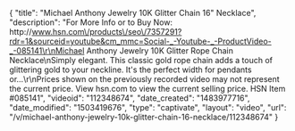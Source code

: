 {
    "title": "Michael Anthony Jewelry 10K Glitter Chain 16\" Necklace",
    "description": "For More Info or to Buy Now: http:\/\/www.hsn.com\/products\/seo\/7357291?rdr=1&sourceid=youtube&cm_mmc=Social-_-Youtube-_-ProductVideo-_-085141\r\nMichael Anthony Jewelry 10K Glitter Rope Chain Necklace\nSimply elegant. This classic gold rope chain adds a touch of glittering gold to your neckline. It's the perfect width for pendants or...\r\nPrices shown on the previously recorded video may not represent the current price.  View hsn.com to view the current selling price. HSN Item #085141",
    "videoid": "112348674",
    "date_created": "1483977716",
    "date_modified": "1503419676",
    "type": "captivate",
    "layout": "video",
    "url": "\/v\/michael-anthony-jewelry-10k-glitter-chain-16-necklace\/112348674"
}